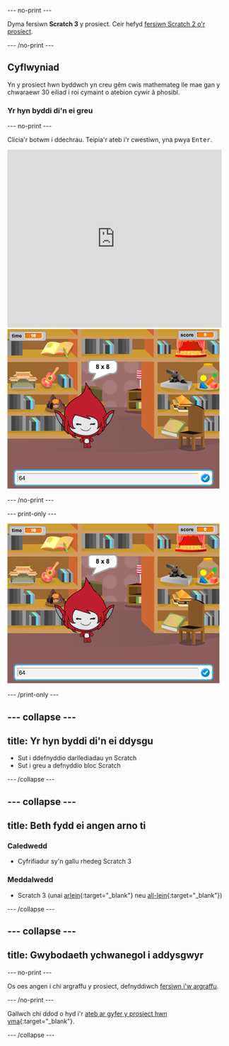 --- no-print ---

Dyma fersiwn **Scratch 3** y prosiect. Ceir hefyd [fersiwn Scratch 2 o'r prosiect](https://projects.raspberrypi.org/cy-GB/projects/brain-game-scratch2).

--- /no-print ---

## Cyflwyniad

Yn y prosiect hwn byddwch yn creu gêm cwis mathemateg lle mae gan y chwaraewr 30 eiliad i roi cymaint o atebion cywir â phosibl.

### Yr hyn byddi di'n ei greu

--- no-print --- 

Clicia'r botwm i ddechrau. Teipia'r ateb i'r cwestiwn, yna pwya <kbd>Enter</kbd>.

<div class="scratch-preview">
  <iframe allowtransparency="true" width="485" height="402" src="https://scratch.mit.edu/projects/embed/334754480/?autostart=false" frameborder="0" scrolling="no"></iframe>
  <img src="images/brain-final.png">
</div>

--- /no-print ---

--- print-only --- 

![Brain Game](images/brain-final.png) 

--- /print-only ---

--- collapse ---
---
title: Yr hyn byddi di'n ei ddysgu
---

+ Sut i ddefnyddio darllediadau yn Scratch
+ Sut i greu a defnyddio bloc Scratch

--- /collapse ---

--- collapse ---
---
title: Beth fydd ei angen arno ti
---

### Caledwedd

+ Cyfrifiadur sy'n gallu rhedeg Scratch 3

### Meddalwedd

+ Scratch 3 (unai [arlein](https://rpf.io/scratchon){:target="_blank"} neu [all-lein](https://rpf.io/scratchoff){:target="_blank"})

--- /collapse ---

--- collapse ---
---
title: Gwybodaeth ychwanegol i addysgwyr
---
--- no-print ---

Os oes angen i chi argraffu y prosiect, defnyddiwch [fersiwn i'w argraffu](https://projects.raspberrypi.org/cy-GB/projects/brain-game/print). 

--- /no-print ---

Gallwch chi ddod o hyd i'r [ateb ar gyfer y prosiect hwn yma](https://rpf.io/p/cy-GB/brain-game-get){:target="_blank"}.

--- /collapse ---
